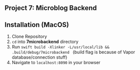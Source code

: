 ## Project 7: Microblog Backend

## Installation (MacOS)
1. Clone Repository
2. `cd` into **7microbackend** directory
3. Run `swift build -Xlinker -L/usr/local/lib && .build/debug/7microbackend ` (build flag is because of Vapor database/connection stuff)
4. Navigate to `localhost:8090` in your browser